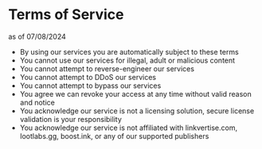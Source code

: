 # Terms of Service
as of 07/08/2024
- By using our services you are automatically subject to these terms
- You cannot use our services for illegal, adult or malicious content
- You cannot attempt to reverse-engineer our services
- You cannot attempt to DDoS our services
- You cannot attempt to bypass our services
- You agree we can revoke your access at any time without valid reason and notice
- You acknowledge our service is not a licensing solution, secure license validation is your responsibility 
- You acknowledge our service is not affiliated with linkvertise.com, lootlabs.gg, boost.ink, or any of our supported publishers